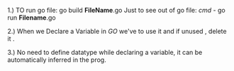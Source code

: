 1.)  TO run go file:
go build __FileName__.go
Just to see out of go file:
*cmd* - go run __Filename__.go

2.) When we Declare a Variable in _GO_ we've to use it and if
unused , delete it .

3.) No need to define datatype while declaring a variable, it can
be automatically inferred in the prog.